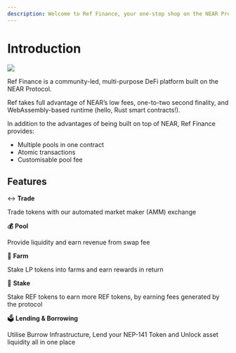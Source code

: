 ```yaml
---
description: Welcome to Ref Finance, your one-stop shop on the NEAR Protocol
---
```


# Introduction

![](<.gitbook/assets/reffi-horiz (1).png>)

Ref Finance is a community-led, multi-purpose DeFi platform built on the NEAR Protocol.

Ref takes full advantage of NEAR’s low fees, one-to-two second finality, and WebAssembly-based runtime (hello, Rust smart contracts!).

In addition to the advantages of being built on top of NEAR, Ref Finance provides:&#x20;

* Multiple pools in one contract
* Atomic transactions
* Customisable pool fee

## Features

↔️ **Trade**

Trade tokens with our automated market maker (AMM) exchange

**💰** **Pool**

Provide liquidity and earn revenue from swap fee

**🌾** **Farm**

Stake LP tokens into farms and earn rewards in return

**🌈** **Stake**

Stake REF tokens to earn more REF tokens, by earning fees generated by the protocol

🗳​ **Lending & Borrowing**

Utilise Burrow Infrastructure, Lend your NEP-141 Token and Unlock asset liquidity all in one place

